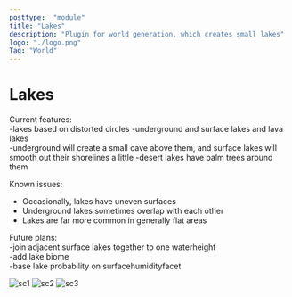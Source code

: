 ```yaml
---
posttype:  "module"  
title: "Lakes"
description: "Plugin for world generation, which creates small lakes"
logo: "./logo.png"
Tag: "World"
---
```

Lakes
=======================


Current features:  
-lakes based on distorted circles
-underground and surface lakes and lava lakes  
-underground will create a small cave above them, and surface lakes will smooth out their shorelines a little
-desert lakes have palm trees around them

Known issues:  
- Occasionally, lakes have uneven surfaces
- Underground lakes sometimes overlap with each other
- Lakes are far more common in generally flat areas

Future plans:  
-join adjacent surface lakes together to one waterheight  
-add lake biome  
-base lake probability  on surfacehumidityfacet  

![sc1](/images/smooth1.png)
![sc2](/images/smooth2.png)
![sc3](/images/smooth3.png)


